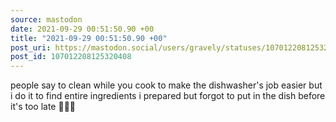 ```yaml
---
source: mastodon
date: 2021-09-29 00:51:50.90 +00
title: "2021-09-29 00:51:50.90 +00"
post_uri: https://mastodon.social/users/gravely/statuses/107012208125320408
post_id: 107012208125320408
---
```

people say to clean while you cook to make the dishwasher's job easier but i do it to find entire ingredients i prepared but forgot to put in the dish before it's too late 🤦🏻‍♂️


